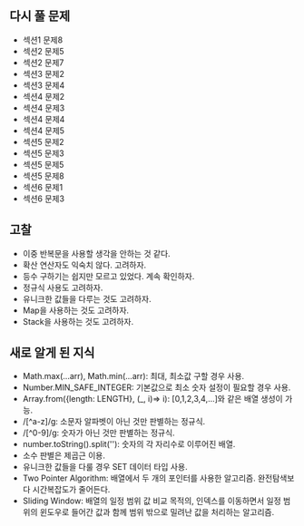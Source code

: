 ## 다시 풀 문제
* 섹션1 문제8
* 섹션2 문제5
* 섹션2 문제7
* 섹션3 문제2
* 섹션3 문제4
* 섹션4 문제2 
* 섹션4 문제3
* 섹션4 문제4
* 섹션4 문제5
* 섹션5 문제2
* 섹션5 문제3
* 섹션5 문제5
* 섹션5 문제8
* 섹션6 문제1
* 섹션6 문제3

## 고찰
* 이중 반복문을 사용할 생각을 안하는 것 같다.
* 확산 연산자도 익숙치 않다. 고려하자.
* 등수 구하기는 쉽지만 모르고 있었다. 계속 확인하자.
* 정규식 사용도 고려하자.
* 유니크한 값들을 다루는 것도 고려하자.
* Map을 사용하는 것도 고려하자.
* Stack을 사용하는 것도 고려하자.

## 새로 알게 된 지식
* Math.max(...arr), Math.min(...arr): 최대, 최소값 구할 경우 사용.
* Number.MIN_SAFE_INTEGER: 기본값으로 최소 숫자 설정이 필요할 경우 사용.
* Array.from({length: LENGTH}, (_, i)=> i): [0,1,2,3,4,...]와 같은 배열 생성이 가능.
* /[^a-z]/g: 소문자 알파벳이 아닌 것만 판별하는 정규식.
* /[^0-9]/g: 숫자가 아닌 것만 판별하는 정규식.
* number.toString().split(''): 숫자의 각 자리수로 이루어진 배열.
* 소수 판별은 제곱근 이용.
* 유니크한 값들을 다룰 경우 SET 데이터 타입 사용.
* Two Pointer Algorithm: 배열에서 두 개의 포인터를 사용한 알고리즘. 완전탐색보다 시간복잡도가 줄어든다.
* Sliding Window: 배열의 일정 범위 값 비교 목적의, 인덱스를 이동하면서 일정 범위의 윈도우로 들어간 값과 함께 범위 밖으로 밀려난 값을 처리하는 알고리즘.